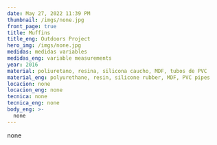 ```yaml
---
date: May 27, 2022 11:39 PM
thumbnail: /imgs/none.jpg
front_page: true
title: Muffins
title_eng: Outdoors Project
hero_img: /imgs/none.jpg
medidas: medidas variables
medidas_eng: variable measurements
year: 2016
material: poliuretano, resina, silicona caucho, MDF, tubos de PVC
material_eng: polyurethane, resin, silicone rubber, MDF, PVC pipes
locacion: none
locacion_eng: none
tecnica: none
tecnica_eng: none
body_eng: >-
  none
---
```

none